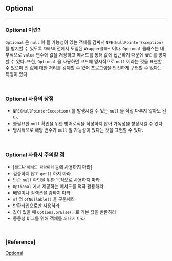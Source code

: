 ## Optional

---

### Optional 이란?

`Optional` 은 `null` 이 될 가능성이 있는 객체를 감싸서 `NPE(NullPointerException)` 를 방지할 수 있도록 `자바8`버전에서 도입된 `Wrapper클래스` 이다. `Optional` 클래스는 내부적으로 `value` 변수에 값을 저장하고 메서드를 통해 값에 접근하기 때문에 `NPE` 를 방지할 수 있다. 또한, `Optional` 을 사용하면 코드에 명시적으로 `null` 이라는 것을 표현할 수 있으며 빈 값에 대한 처리를 강제할 수 있어 프로그램을 안전하게 구현할 수 있다는 특징이 있다.

<br>

### Optional 사용의 장점

- `NPE(NullPointerException)` 를 발생시킬 수 있는 `null` 을 직접 다루지 않아도 된다.
- 불필요한 `null` 확인을 위한 방어로직을 작성하지 않아 가독성을 향상시킬 수 있다.
- 명시적으로 해당 변수가 `null` 일 가능성이 있다는 것을 표현할 수 있다.

<br>

### Optional 사용시 주의할 점

- [`필드`나 `메서드 파라미터` 등에 사용하지 마라]
- 검증하지 않고 `get()` 하지 마라
- 단순 `null` 확인을 위한 목적으로 사용하지 마라
- `Optional` 에서 제공하는 메서드를 적극 활용해라
- 배열이나 컬렉션을 감싸지 마라
- `of` 와 `ofNullable()` 을 구분해라
- 반환타입으로만 사용하라
- 값이 없을 때 `Optiona.orElse()` 로 기본 값을 반환하라
- 동등성 비교를 위해 객체를 꺼내지 마라

<br>

### [Reference]

[Optional](https://catsbi.oopy.io/81ee5bdc-6825-46f8-b1d2-c608ab2d6465)
